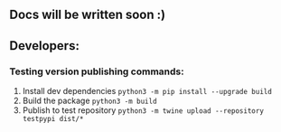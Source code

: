 ## Docs will be written soon :)


## Developers:

### Testing version publishing commands:

1. Install dev dependencies
  ```python3 -m pip install --upgrade build```
2. Build the package 
  ```python3 -m build```
3. Publish to test repository
  ```python3 -m twine upload --repository testpypi dist/*```
